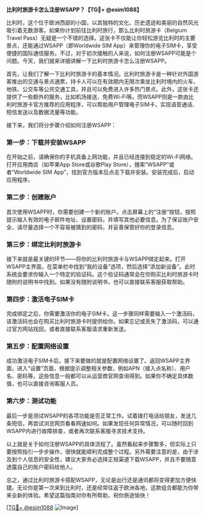 **比利时旅游卡怎么注册WSAPP？【TG💪+ @esim1088】**

比利时，这个位于欧洲西部的小国，以其独特的文化、历史遗迹和美丽的自然风光吸引着无数游客。如果你计划前往比利时旅行，那么比利时旅游卡（Belgium Travel Pass）无疑是一个不错的选择。这张卡不仅能让你轻松游览比利时的主要景点，还能通过WSAPP（即Worldwide SIM App）来管理你的电子SIM卡，享受便捷的国际通信服务。不过，对于初次接触的人来说，如何注册WSAPP可能是个问题。今天，我们就来详细讲解一下比利时旅游卡怎么注册WSAPP。

首先，让我们了解一下比利时旅游卡的基本情况。比利时旅游卡是一种针对外国游客推出的交通与景点通票，持卡人可以在有效期内无限次乘坐比利时境内的火车、地铁、公交车等公共交通工具，并且可以免费进入许多热门景点。此外，这张卡还提供了一些额外的服务，比如机场接送、免费Wi-Fi等。而WSAPP则是一款由比利时旅游卡官方推荐的应用程序，可以帮助用户管理电子SIM卡，实现语音通话、短信发送以及数据流量等功能。

接下来，我们将分步骤介绍如何注册WSAPP：

### 第一步：下载并安装WSAPP

在开始之前，请确保你的手机具备上网功能，并且已经连接到稳定的Wi-Fi网络。打开应用商店（如苹果App Store或谷歌Play Store），搜索“WSAPP”或者“Worldwide SIM App”，找到官方版本后点击下载并安装。安装完成后，启动应用程序。

### 第二步：创建账户

首次使用WSAPP时，你需要创建一个新的账户。点击屏幕上的“注册”按钮，按照提示输入有效的电子邮件地址、设置密码，并填写其他必要信息。为了保证账户安全，请尽量选择一个不容易被猜到的密码，并妥善保管好你的登录信息。

### 第三步：绑定比利时旅游卡

接下来就是最关键的环节——将你的比利时旅游卡与WSAPP绑定起来。打开WSAPP主界面，在菜单栏中找到“我的设备”选项，然后选择“添加新设备”。此时系统会要求你输入一个特定的验证码。这个验证码通常会在你购买比利时旅游卡时随附的说明书中找到。如果没有随附说明书，也可以直接联系客服获取帮助。

### 第四步：激活电子SIM卡

完成绑定之后，你需要激活你的电子SIM卡。这一步骤同样需要输入一个激活码，该激活码也会在购买比利时旅游卡时提供给你。如果忘记或丢失了激活码，可以通过官方网站找回，或者直接联系客服请求重新发送。

### 第五步：配置网络设置

成功激活电子SIM卡后，接下来要做的就是配置网络设置了。返回WSAPP主界面，进入“设置”页面，根据提示调整相关参数，例如APN（接入点名称）、用户名、密码等。这些信息一般都可以从运营商官网查询得到。如果你不确定具体数值，也可以直接咨询客服人员。

### 第六步：测试功能

最后一步是测试WSAPP的各项功能是否正常工作。试着拨打电话给朋友，发送几条短信，再尝试浏览网页看看网速如何。如果发现任何异常情况，可以随时回到WSAPP内进行故障排查，或者再次联系客服寻求技术支持。

以上就是关于如何注册WSAPP的具体流程了。虽然看起来步骤繁多，但实际上只要按照指引一步步操作，很快就能顺利完成整个过程。另外需要注意的是，由于涉及到个人信息的安全性，建议大家务必选择正规渠道下载WSAPP，并且不要随意透露自己的账户密码给他人。

总之，通过比利时旅游卡搭配WSAPP，无论是出行还是通讯都将变得更加方便快捷。无论你是第一次来到比利时，还是经常往返于欧洲各地，这款组合都能为你带来全新的体验。希望这篇指南对你有所帮助，祝你旅途愉快！

[[TG💪+ @esim1088](https://t.me/s/esim1088) ![Image](https://i.postimg.cc/4NQfJmqS/Snipaste-2025-05-13-00-14-12.png)]